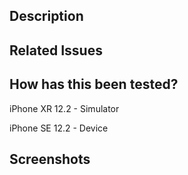 ## Description

## Related Issues

## How has this been tested?

iPhone XR 12.2 - Simulator

iPhone SE 12.2 - Device

## Screenshots
